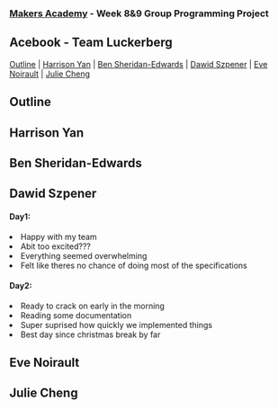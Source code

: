 
### [Makers Academy](http://www.makersacademy.com) - Week 8&9 Group Programming Project

Acebook - Team Luckerberg
-

[Outline](#Outline) | [Harrison Yan](#Harrison) | [Ben Sheridan-Edwards](#Ben) | [Dawid Szpener](#Dawid) | [Eve Noirault](#Eve) | [Julie Cheng](#Julie)


## <a name="Outline">Outline</a>
 
## <a name="Harrison">Harrison Yan</a>

## <a name="Ben">Ben Sheridan-Edwards</a>

## <a name="Dawid">Dawid Szpener</a>

####  <p>Day1:<br>
   <li>Happy with my team</li>
   <li>Abit too excited???</li>
   <li>Everything seemed overwhelming</li>
   <li>Felt like theres no chance of doing most of the specifications</li>
   </p> 
   
####   <p>Day2:<br>
   <li>Ready to crack on early in the morning</li>
   <li>Reading some documentation</li>
   <li>Super suprised how quickly we implemented things</li>
   <li>Best day since christmas break by far</li>
   </p> 

## <a name="Eve">Eve Noirault</a>

## <a name="Julie">Julie Cheng</a>
